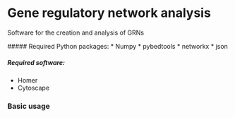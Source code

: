 # Gene regulatory network analysis

<p>Software for the creation and analysis of GRNs</p>

<p>##### Required Python packages:
* Numpy
* pybedtools
* networkx
* json
</p>

##### Required software:
* Homer
* Cytoscape

### Basic usage

